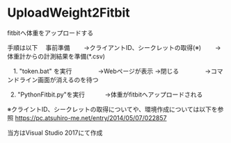 # UploadWeight2Fitbit
fitbitへ体重をアップロードする

手順は以下
　事前準備
 　　→クライアントID、シークレットの取得(※)
 　　→体重計からの計測結果を準備(*.csv)

　1. "token.bat" を実行
　　　　→Webページが表示 →閉じる
　　　　→コマンドライン画面が消えるのを待つ
    
  2. "PythonFitbit.py"を実行
  　　　→体重がfitbitへアップロードされる

※クライントID、シークレットの取得についてや、環境作成については以下を参照
https://pc.atsuhiro-me.net/entry/2014/05/07/022857

当方はVisual Studio 2017にて作成
